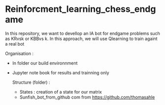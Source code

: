 # Reinforcment_learning_chess_endgame
In this repository, we want to devellop an IA bot for endgame problems such as KRvsk or KBBvs k. In this approach, we will use Qlearning to train againt a real bot

Organisation : 
- In folder our build environnment
- Jupyter note book for results and trainning only

  Structure (folder) :
  - States : creation of a state for our matrix
  - Sunfish_bot_from_github com from https://github.com/thomasahle
  

